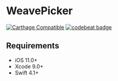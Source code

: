 # WeavePicker

[![Carthage Compatible](https://img.shields.io/badge/Carthage-compatible-4BC51D.svg?style=flat)](https://github.com/Carthage/Carthage)
[![codebeat badge](https://codebeat.co/badges/d9bae177-78c1-40bb-94a7-187a7759d549)](https://codebeat.co/projects/github-com-rtking1993-weavepicker-master)

## Requirements

- iOS 11.0+
- Xcode 9.0+
- Swift 4.1+
